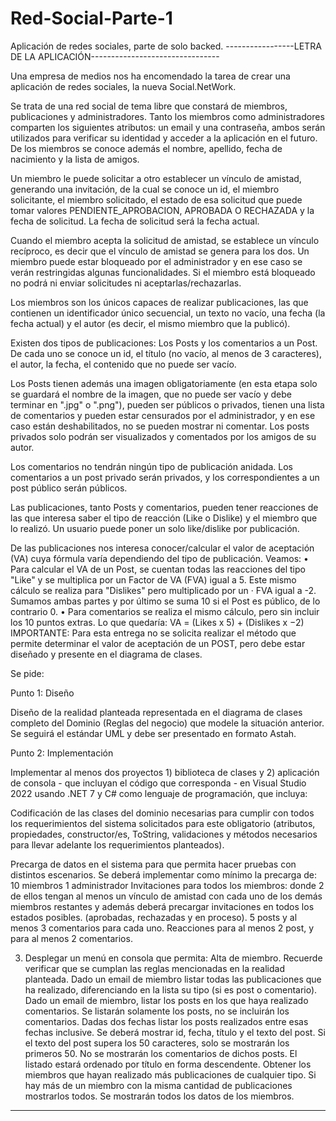 # Red-Social-Parte-1
Aplicación de redes sociales, parte de solo backed.
-----------------LETRA DE LA APLICACIÓN--------------------------------

Una empresa de medios nos ha encomendado la tarea de crear una aplicación de redes sociales, la nueva Social.NetWork. 

Se trata de una red social de tema libre que constará de miembros, publicaciones y administradores. Tanto los miembros como administradores comparten los siguientes atributos: un email y una contraseña, ambos serán utilizados para verificar su identidad y acceder a la aplicación en el futuro. De los miembros se conoce además el nombre, apellido, fecha de nacimiento y la lista de amigos. 

Un miembro le puede solicitar a otro establecer un vínculo de amistad, generando una invitación, de la cual se conoce un id, el miembro solicitante, el miembro solicitado, el estado de esa solicitud que puede tomar valores PENDIENTE_APROBACION, APROBADA O RECHAZADA y la fecha de solicitud. La fecha de solicitud será la fecha actual. 

Cuando el miembro acepta la solicitud de amistad, se establece un vínculo recíproco, es decir que el vínculo de amistad se genera para los dos. Un miembro puede estar bloqueado por el administrador y en ese caso se verán restringidas algunas funcionalidades. Si el miembro está bloqueado no podrá ni enviar solicitudes ni aceptarlas/rechazarlas.

Los miembros son los únicos capaces de realizar publicaciones, las que contienen un identificador único secuencial, un texto no vacío, una fecha (la fecha actual) y el autor (es decir, el mismo miembro que la publicó). 

Existen dos tipos de publicaciones: Los Posts y los comentarios a un Post. De cada uno se conoce un id, el título (no vacío, al menos de 3 caracteres), el autor, la fecha, el contenido que no puede ser vacío. 

Los Posts tienen además una imagen obligatoriamente (en esta etapa solo se guardará el nombre de la imagen, que no puede ser vacío y debe terminar en ".jpg" o ".png"), pueden ser públicos o privados, tienen una lista de comentarios y pueden estar censurados por el administrador, y en ese caso están deshabilitados, no se pueden mostrar ni comentar. Los posts privados solo podrán ser visualizados y comentados por los amigos de su autor.

Los comentarios no tendrán ningún tipo de publicación anidada. Los comentarios a un post privado serán privados, y los correspondientes a un post público serán públicos. 

Las publicaciones, tanto Posts y comentarios, pueden tener reacciones de las que interesa saber el tipo de reacción (Like o Dislike) y el miembro que lo realizó. Un usuario puede poner un solo like/dislike por publicación.




De las publicaciones nos interesa conocer/calcular el valor de aceptación (VA) cuya fórmula varía dependiendo del tipo de publicación. Veamos: 
• Para calcular el VA de un Post, se cuentan todas las reacciones del tipo "Like" y se multiplica por un Factor de VA (FVA) igual a 5. Este mismo cálculo se realiza para "Dislikes" pero multiplicado por un · FVA igual a -2. Sumamos ambas partes y por último se suma 10 si el Post es público, de lo contrario 0.
• Para comentarios se realiza el mismo cálculo, pero sin incluir los 10 puntos extras. Lo que quedaría: 
VA = (Likes x 5) + (Dislikes x −2)
IMPORTANTE: Para esta entrega no se solicita realizar el método que permite determinar el valor de aceptación de un POST, pero debe estar diseñado y presente en el diagrama de clases. 

Se pide: 

Punto 1: Diseño 

Diseño de la realidad planteada representada en el diagrama de clases completo del Dominio (Reglas del negocio) que modele la situación anterior. Se seguirá el estándar UML y debe ser presentado en formato Astah. 

Punto 2: Implementación 

Implementar al menos dos proyectos 1) biblioteca de clases y 2) aplicación de consola - que incluyan el código que corresponda - en Visual Studio 2022 usando .NET 7 y C# como lenguaje de programación, que incluya: 

Codificación de las clases del dominio necesarias para cumplir con todos los requerimientos del sistema solicitados para este obligatorio (atributos, propiedades, constructor/es, ToString, validaciones y métodos necesarios para llevar adelante los requerimientos planteados). 

Precarga de datos en el sistema para que permita hacer pruebas con distintos escenarios. Se deberá implementar como mínimo la precarga de:
10 miembros 
1 administrador
Invitaciones para todos los miembros: donde 2 de ellos tengan al menos un vínculo de amistad con cada uno de los demás miembros restantes y además deberá precargar invitaciones en todos los estados posibles. (aprobadas, rechazadas y en proceso).
5 posts y al menos 3 comentarios para cada uno.
Reacciones para al menos 2 post, y para al menos 2 comentarios. 
       

3. Desplegar un menú en consola que permita:
Alta de miembro. Recuerde verificar que se cumplan las reglas mencionadas en la realidad planteada.
Dado un email de miembro listar todas las publicaciones que ha realizado, diferenciando en la lista su tipo (si es post o comentario).
Dado un email de miembro, listar los posts en los que haya realizado comentarios. Se listarán solamente los posts, no se incluirán los comentarios.
Dadas dos fechas listar los posts realizados entre esas fechas inclusive. Se deberá mostrar id, fecha, título y el texto del post. Si el texto del post supera los 50 caracteres, solo se mostrarán los primeros 50. No se mostrarán los comentarios de dichos posts. El listado estará ordenado por título en forma descendente.
Obtener los miembros que hayan realizado más publicaciones de cualquier tipo. Si hay más de un miembro con la misma cantidad de publicaciones mostrarlos todos. Se mostrarán todos los datos de los miembros. 
----------------------------------------------------------------------------------------
